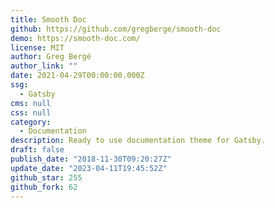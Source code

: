 ```yaml
---
title: Smooth Doc
github: https://github.com/gregberge/smooth-doc
demo: https://smooth-doc.com/
license: MIT
author: Greg Bergé
author_link: ""
date: 2021-04-29T00:00:00.000Z
ssg:
  - Gatsby
cms: null
css: null
category:
  - Documentation
description: Ready to use documentation theme for Gatsby.
draft: false
publish_date: "2018-11-30T09:20:27Z"
update_date: "2023-04-11T19:45:52Z"
github_star: 255
github_fork: 62
---
```

